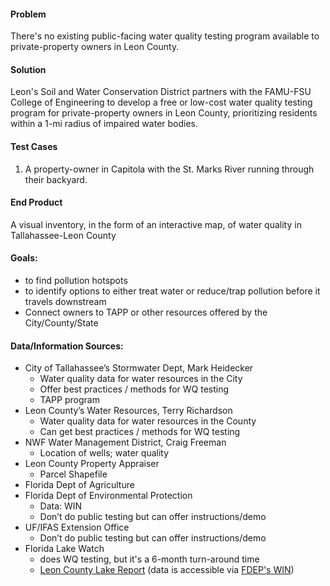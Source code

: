 #### Problem
There's no existing public-facing water quality testing program available to private-property owners in Leon County. 

#### Solution
Leon's Soil and Water Conservation District partners with the FAMU-FSU College of Engineering to develop a free or low-cost water quality testing program for private-property owners in Leon County, prioritizing residents within a 1-mi radius of impaired water bodies. 

#### Test Cases
1. A property-owner in Capitola with the St. Marks River running through their backyard.

#### End Product
A visual inventory, in the form of an interactive map, of water quality in Tallahassee-Leon County

#### Goals:
- to find pollution hotspots
- to identify options to either treat water or reduce/trap pollution before it travels downstream
- Connect owners to TAPP or other resources offered by the City/County/State

#### Data/Information Sources:
- City of Tallahassee’s Stormwater Dept, Mark Heidecker
  - Water quality data for water resources in the City
  - Offer best practices / methods for WQ testing
  - TAPP program
- Leon County’s Water Resources, Terry Richardson
  - Water quality data for water resources in the County
  - Can get best practices / methods for WQ testing
- NWF Water Management District, Craig Freeman
  - Location of wells; water quality
- Leon County Property Appraiser
  - Parcel Shapefile
- Florida Dept of Agriculture
- Florida Dept of Environmental Protection
  - Data: WIN
  - Don’t do public testing but can offer instructions/demo
- UF/IFAS Extension Office
  - Don’t do public testing but can offer instructions/demo
- Florida Lake Watch
  - does WQ testing, but it's a 6-month turn-around time
  - [Leon County Lake Report](https://lakewatch.ifas.ufl.edu/media/lakewatchifasufledu/reports/lake-reports/Leon-County-Lake-Report.pdf) (data is accessible via [FDEP's WIN](https://prodenv.dep.state.fl.us/DearSpa/public/loadBothCriteria.action))   


